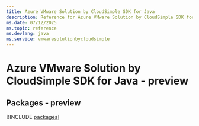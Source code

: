 ```yaml
---
title: Azure VMware Solution by CloudSimple SDK for Java
description: Reference for Azure VMware Solution by CloudSimple SDK for Java
ms.date: 07/12/2025
ms.topic: reference
ms.devlang: java
ms.service: vmwaresolutionbycloudsimple
---
```

# Azure VMware Solution by CloudSimple SDK for Java - preview
## Packages - preview
[!INCLUDE [packages](vmware-solution-by-cloudsimple-index.md)]